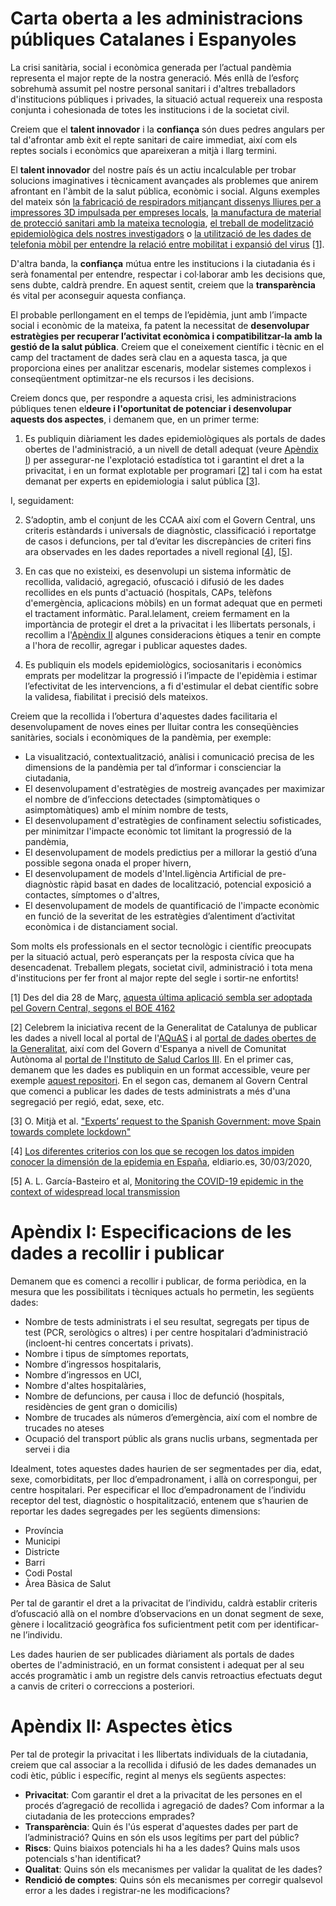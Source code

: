 # Carta oberta a les administracions públiques Catalanes i Espanyoles

La crisi sanitària, social i econòmica generada per l’actual pandèmia representa el major repte de la nostra generació. Més enllà de l’esforç sobrehumà assumit pel nostre personal sanitari i d'altres treballadors d'institucions públiques i privades, la situació actual requereix una resposta conjunta i cohesionada de totes les institucions i de la societat civil.

Creiem que el **talent innovador** i la **confiança** són dues pedres angulars per tal d'afrontar amb èxit el repte sanitari de caire immediat, així com els reptes socials i econòmics que apareixeran a mitjà i llarg termini.

El **talent innovador** del nostre país és un actiu incalculable per trobar solucions imaginatives i tècnicament avançades als problemes que anirem afrontant en l'àmbit de la salut pública, econòmic i social. Alguns exemples del mateix són [la fabricació de respiradors mitjançant dissenys lliures per a impressores 3D impulsada per empreses locals](https://www.ara.cat/economia/coronavirus-covid-19-respirador-impressio-3d_0_2421357959.html), [la manufactura de material de protecció sanitari amb la mateixa tecnologia](https://www.lavanguardia.com/cribeo/estilo-de-vida/20200324/4882165145/decenas-voluntarios-impresoras-3d-estan-creando-protectores-ayudar-sanitarios-asturias-coronavirus.html), [el treball de modelització epidemiològica dels nostres investigadors](http://diaridigital.urv.cat/un-model-matematic-prediu-el-risc-de-nous-contagis-per-coronavirus-a-espanya/) o [la utilització de les dades de telefonia mòbil per entendre la relació entre mobilitat i expansió del virus](https://fundacionconexus.es/la-generalitat-usara-big-data-para-conceder-la-incidencia-del-coronavirus-y-minimizar-sus-efectos/) \[[1](#nota_1)\].

D'altra banda, la **confiança** mútua entre les institucions i la ciutadania és i serà fonamental per entendre, respectar i col·laborar amb les decisions que, sens dubte, caldrà prendre. En aquest sentit, creiem que la **transparència** és vital per aconseguir aquesta confiança.  

El probable perllongament en el temps de l’epidèmia, junt amb l’impacte social i econòmic de la mateixa, fa patent la necessitat de **desenvolupar estratègies per recuperar l’activitat econòmica i compatibilitzar-la amb la gestió de la salut pública**. Creiem que el coneixement científic i tècnic en el camp del tractament de dades serà clau en a aquesta tasca, ja que proporciona eines per analitzar escenaris, modelar sistemes complexos i conseqüentment optimitzar-ne els recursos i les decisions. 

Creiem doncs que, per respondre a aquesta crisi, les administracions públiques tenen el**deure i l'oportunitat de potenciar i desenvolupar aquests dos aspectes**, i demanem que, en un primer terme:

1. Es publiquin diàriament les dades epidemiològiques als portals de dades obertes de l'administració, a un nivell de detall adequat (veure [Apèndix I](#apendix_1)) per assegurar-ne l'explotació estadística tot i garantint el dret a la privacitat, i en un format explotable per programari \[[2](#nota_2)\] tal i com ha estat demanat per experts en epidemiologia i salut pública \[[3](#nota_3)\].

I, seguidament:

2. S’adoptin, amb el conjunt de les CCAA així com el Govern Central, uns criteris estàndards i universals de diagnòstic, classificació i reportatge de casos i defuncions, per tal d’evitar les discrepàncies de criteri fins ara observades en les dades reportades a nivell regional \[[4](#nota_4)\], \[[5](#nota_5)\].

3. En cas que no existeixi, es desenvolupi un sistema informàtic de recollida, validació, agregació, ofuscació i difusió de les dades recollides en els punts d'actuació (hospitals, CAPs, telèfons d'emergència, aplicacions mòbils) en un format adequat que en permeti el tractament informàtic. Paral.lelament, creiem fermament en la importància de protegir el dret a la privacitat i les llibertats personals, i recollim a l'[Apèndix II](#apendix_2) algunes consideracions ètiques a tenir en compte a l'hora de recollir, agregar i publicar aquestes dades.

4. Es publiquin els models epidemiològics, sociosanitaris i econòmics emprats per modelitzar la progressió i l’impacte de l'epidèmia i estimar l’efectivitat de les intervencions, a fi d'estimular el debat científic sobre la validesa, fiabilitat i precisió dels mateixos.

Creiem que la recollida i l’obertura d'aquestes dades facilitaria el desenvolupament de noves eines per lluitar contra les conseqüències sanitàries, socials i econòmiques de la pandèmia, per exemple:

* La visualització, contextualització, anàlisi i comunicació precisa de les dimensions de la pandèmia per tal d’informar i conscienciar la ciutadania, 
* El desenvolupament d'estratègies de mostreig avançades per maximizar el nombre de d’infeccions detectades (simptomàtiques o asimptomàtiques) amb el mínim nombre de tests,
* El desenvolupament d'estratègies de confinament selectiu sofisticades, per minimitzar l'impacte econòmic tot limitant la progressió de la pandèmia,
* El desenvolupament de models predictius per a millorar la gestió d’una possible segona onada el proper hivern,
* El desenvolupament de models d'Intel.ligència Artificial de pre-diagnòstic ràpid basat en dades de localització, potencial exposició a contactes, símptomes o d'altres,
* El desenvolupament de models de quantificació de l'impacte econòmic en funció de la severitat de les estratègies d’alentiment d’activitat econòmica i de distanciament social.

Som molts els professionals en el sector tecnològic i científic preocupats per la situació actual, però esperançats per la resposta cívica que ha desencadenat. Treballem plegats, societat civil, administració i tota mena d'institucions per fer front al major repte del segle i sortir-ne enfortits!


\[1\]<a name="nota_1"></a> Des del dia 28 de Març, [aquesta última aplicació sembla ser adoptada pel Govern Central, segons el BOE 4162](https://www.boe.es/buscar/doc.php?id=BOE-A-2020-4162)

\[2\]<a name="nota_2"></a> Celebrem la iniciativa recent de la Generalitat de Catalunya de publicar les dades a nivell local al portal de l'[AQuAS](http://aquas.gencat.cat/ca/actualitat/ultimes-dades-coronavirus) i al [portal de dades obertes de la Generalitat](https://analisi.transparenciacatalunya.cat/ca/browse?q=covid-19&sortBy=relevance), així com del Govern d'Espanya a nivell de Comunitat Autònoma al [portal de l'Instituto de Salud Carlos III](https://covid19.isciii.es/). En el primer cas, demanem que les dades es publiquin en un format accessible, veure per exemple [aquest repositori](https://github.com/ibesora/covid-19-scrapper). En el segon cas, demanem al Govern Central que comenci a publicar les dades de tests administrats a més d'una segregació per regió, edat, sexe, etc.

\[3\]<a name="nota_3"></a> O. Mitjà et al. ["Experts’ request to the Spanish Government: move Spain towards complete lockdown"](https://www.thelancet.com/journals/lancet/article/PIIS0140-6736(20)30753-4/fulltext)

\[4\]<a name="nota_4"></a> [Los diferentes criterios con los que se recogen los datos impiden conocer la dimensión de la epidemia en España](https://www.eldiario.es/sociedad/coronavirus-epidemia-datos_0_1011399968.html), eldiario.es, 30/03/2020, 

\[5\]<a name="nota_5"></a> A. L. García-Basteiro et al, [Monitoring the COVID-19 epidemic in the context of widespread local transmission](https://www.thelancet.com/journals/lanres/article/PIIS2213-2600(20)30162-4/fulltext)


# Apèndix I: Especificacions de les dades a recollir i publicar <a name="apendix_1"></a>

Demanem que es comenci a recollir i publicar, de forma periòdica, en la mesura que les possibilitats i tècniques actuals ho permetin, les següents dades:

* Nombre de tests administrats i el seu resultat, segregats per tipus de test (PCR, serològics o altres) i per centre hospitalari d’administració (incloent-hi centres concertats i privats).
* Nombre i tipus de símptomes reportats,
* Nombre d’ingressos hospitalaris, 
* Nombre d’ingressos en UCI, 
* Nombre d'altes hospitalàries, 
* Nombre de defuncions, per causa i lloc de defunció (hospitals, residències de gent gran o domicilis)
* Nombre de trucades als números d’emergència, així com el nombre de trucades no ateses 
* Ocupació del transport públic als grans nuclis urbans, segmentada per servei i dia

Idealment, totes aquestes dades haurien de ser segmentades per dia, edat, sexe, comorbiditats, per lloc d’empadronament, i allà on correspongui, per centre hospitalari. Per especificar el lloc d’empadronament de l’individu receptor del test, diagnòstic o hospitalització, entenem que s’haurien de reportar les dades segregades per les següents dimensions: 
* Província
* Municipi
* Districte
* Barri
* Codi Postal
* Àrea Bàsica de Salut

Per tal de garantir el dret a la privacitat de l’individu, caldrà establir criteris d’ofuscació allà on el nombre d’observacions en un donat segment de sexe, gènere i localització geogràfica fos suficientment petit com per identificar-ne l’individu.

Les dades haurien de ser publicades diàriament als portals de dades obertes de l'administració, en un format consistent i adequat per al seu accés programàtic i amb un registre dels canvis retroactius efectuats degut a canvis de criteri o correccions a posteriori.

# Apèndix II: Aspectes ètics <a name="apendix_2"></a>

Per tal de protegir la privacitat i les llibertats individuals de la ciutadania, creiem que cal associar a la recollida i difusió de les dades demanades un codi ètic, públic i específic, regint al menys els següents aspectes:
* **Privacitat**: Com garantir el dret a la privacitat de les persones en el procés d’agregació de recollida i agregació de dades? Com informar a la ciutadania de les proteccions emprades?
* **Transparència**: Quin és l'ús esperat d'aquestes dades per part de l’administració? Quins en són els usos legítims per part del públic?
* **Riscs**: Quins biaixos potencials hi ha a les dades? Quins mals usos potencials s'han identificat?
* **Qualitat**: Quins són els mecanismes per validar la qualitat de les dades?
* **Rendició de comptes**: Quins són els mecanismes per corregir qualsevol error a les dades i registrar-ne les modificacions?
